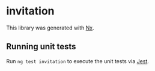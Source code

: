# invitation

This library was generated with [Nx](https://nx.dev).

## Running unit tests

Run `ng test invitation` to execute the unit tests via [Jest](https://jestjs.io).
